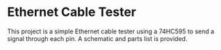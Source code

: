 # Ethernet Cable Tester

This project is a simple Ethernet cable tester using a 74HC595 to send a signal through each pin.  A schematic and parts list is provided.


